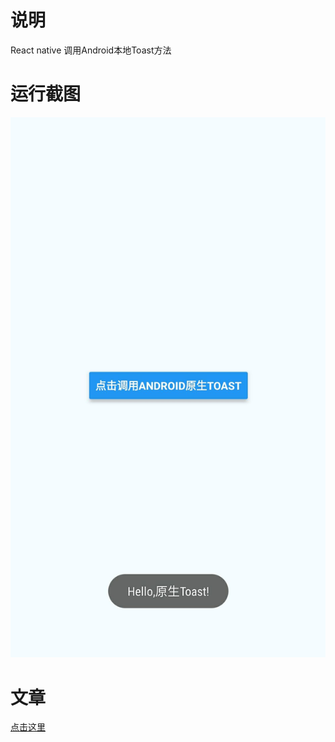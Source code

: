 # 说明

React native 调用Android本地Toast方法

# 运行截图

![运行截图](https://github.com/picksomething/CallNativeToast/blob/master/imgs/qq_pic_merged_1505732794971.jpg)

# 文章

[点击这里](http://www.picksomething.cn/?p=588)
